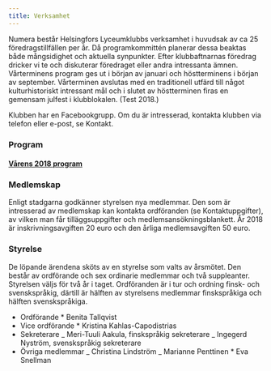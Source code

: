```yaml
---
title: Verksamhet
---
```

Numera består Helsingfors Lyceumklubbs verksamhet i huvudsak av ca 25 föredragstillfällen per år.  Då programkommittén planerar dessa beaktas både mångsidighet och aktuella synpunkter. Efter klubbaftnarnas föredrag dricker vi te och diskuterar föredraget eller andra intressanta ämnen. Vårterminens program ges ut i början av januari och höstterminens i början av september. Vårterminen avslutas med en traditionell utfärd till något kulturhistoriskt intressant mål och i slutet av höstterminen firas en gemensam julfest i klubblokalen. (Test 2018.)

Klubben har en Facebookgrupp. Om du är intresserad, kontakta klubben via telefon eller e-post, se Kontakt.

<h3 id="program">Program</h3>

#### [Vårens 2018 program](/assets/lk-program-vår2018-webb.pdf)

<h3 id="membership">Medlemskap</h3>

Enligt stadgarna godkänner styrelsen nya medlemmar. Den som är intresserad av medlemskap kan kontakta ordföranden (se Kontaktuppgifter), av vilken man får tilläggsuppgifter och medlemsansökningsblankett. År 2018 är inskrivningsavgiften 20 euro och den årliga medlemsavgiften 50 euro.

<h3 id="administration">Styrelse</h3>

De löpande ärendena sköts av en styrelse som valts av årsmötet. Den består av ordförande och sex ordinarie medlemmar och två suppleanter. Styrelsen väljs för två år i taget. Ordföranden är i tur och ordning finsk- och svenskspråkig, därtill är hälften av styrelsens medlemmar finskspråkiga och hälften svenskspråkiga.

* Ordförande
  		* Benita Tallqvist
* Vice ordförande
  		* Kristina Kahlas-Capodistrias
* Sekreterare
  		_ Meri-Tuuli Aakula, finskspråkig sekreterare
  		_ Ingegerd Nyström, svenskspråkig sekreterare
* Övriga medlemmar
  		_ Christina Lindström
  		_ Marianne Penttinen
  		* Eva Snellman

